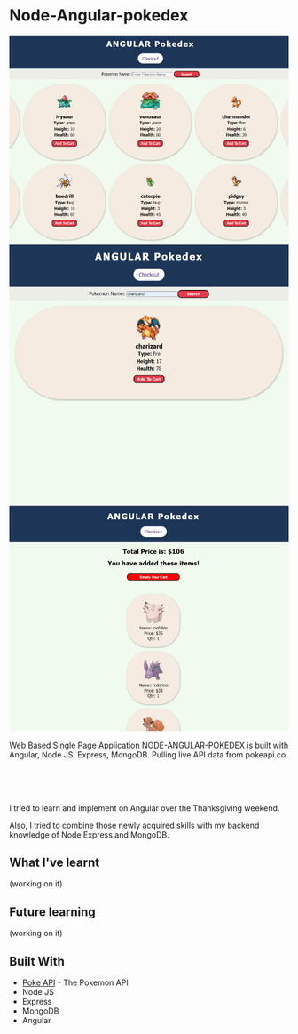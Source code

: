 # Node-Angular-pokedex

![Sample](https://github.com/Jesper-SH-Hong/Node-Angular-pokedex/blob/master/sample_img/main.png)
![Sample](https://github.com/Jesper-SH-Hong/Node-Angular-pokedex/blob/master/sample_img/search.png)
![Sample](https://github.com/Jesper-SH-Hong/Node-Angular-pokedex/blob/master/sample_img/cart.png)

Web Based Single Page Application
NODE-ANGULAR-POKEDEX is built with Angular, Node JS, Express, MongoDB. Pulling live API data from pokeapi.co


<br><br><br>

I tried to learn and implement on Angular over the Thanksgiving weekend.

Also, I tried to combine those newly acquired skills with my backend knowledge of Node Express and MongoDB.



## What I've learnt
(working on it)





## Future learning
(working on it)



## Built With
* [Poke API](https://pokeapi.co/) - The Pokemon API
* Node JS
* Express
* MongoDB
* Angular
